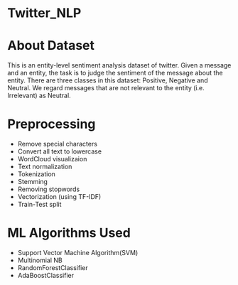 # Twitter_NLP

# About Dataset
This is an entity-level sentiment analysis dataset of twitter. Given a message and an entity, the task is to judge the sentiment of the message about the entity. There are three classes in this dataset: Positive, Negative and Neutral. We regard messages that are not relevant to the entity (i.e. Irrelevant) as Neutral.

# Preprocessing
+ Remove special characters
+ Convert all text to lowercase
+ WordCloud visualizaion
+ Text normalization
+ Tokenization
+ Stemming
+ Removing stopwords
+ Vectorization (using TF-IDF)
+ Train-Test split

# ML Algorithms Used
+ Support Vector Machine Algorithm(SVM)
+ Multinomial NB
+ RandomForestClassifier
+ AdaBoostClassifier
